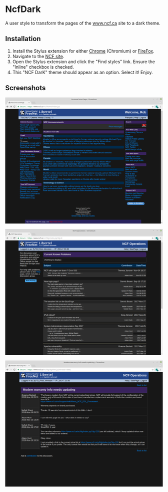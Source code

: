 # NcfDark
A user style to transform the pages of the www.ncf.ca site to a dark theme.

## Installation

1. Install the Stylus extension for either [Chrome](https://chrome.google.com/webstore/detail/stylus/clngdbkpkpeebahjckkjfobafhncgmne?utm_source=chrome-app-launcher-info-dialog) (Chromium) or [FireFox](https://addons.mozilla.org/en-US/firefox/addon/styl-us/?src=search).
2. Navigate to the [NCF site](https://www.ncf.ca).
3. Open the Stylus extension and click the "Find styles" link.  Ensure the "Inline" checkbox is checked.
4. This "NCF DarK" theme should appear as an option.  Select it!  Enjoy.

## Screenshots

![Screenshot of members start page](https://github.com/RobJohnston/NcfDark/blob/master/Screenshots/StartPage.png)

![Screenshot of discussion group page](https://github.com/RobJohnston/NcfDark/blob/master/Screenshots/DiscussionGroup.png)

![Screenshot of discussion group posting](https://github.com/RobJohnston/NcfDark/blob/master/Screenshots/Posting.png)
